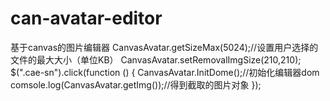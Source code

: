 # can-avatar-editor
基于canvas的图片编辑器
CanvasAvatar.getSizeMax(5024);//设置用户选择的文件的最大大小（单位KB）
CanvasAvatar.setRemovalImgSize(210,210);
$(".cae-sn").click(function () {
    CanvasAvatar.InitDome();//初始化编辑器dom
    comsole.log(CanvasAvatar.getImg());//得到截取的图片对象
});
